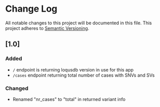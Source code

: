 # Change Log
All notable changes to this project will be documented in this file.
This project adheres to [Semantic Versioning](http://semver.org/).

## [1.0]
### Added
- `/` endpoint is returning loqusdb version in use for this app
- `/cases` endpoint returning total number of cases with SNVs and SVs
### Changed
- Renamed "nr_cases" to "total" in returned variant info
